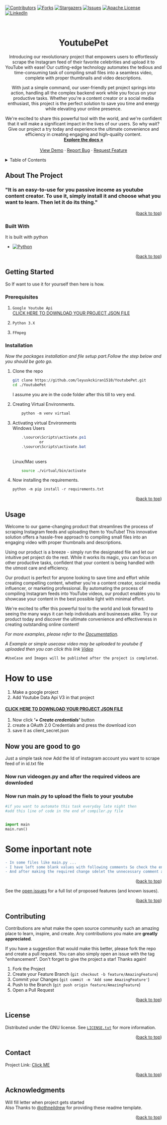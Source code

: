 <a name="readme-top"></a>
[![Contributors][contributors-shield]][contributors-url]
[![Forks][forks-shield]][forks-url]
[![Stargazers][stars-shield]][stars-url]
[![Issues][issues-shield]][issues-url]
[![Apache License][license-shield]][license-url]
[![LinkedIn][linkedin-shield]][linkedin-url]


<br />
<div align="center">
  <a href="https://github.com/leyuskckiran1510/YoutubePet">
    <!-- <img src="ExtensionFireFox/icon.png" alt="Logo" width="80" height="80"> -->
  </a>

  <h1 align="center">YoutubePet</h1>

  <p align="center">
    Introducing our revolutionary project that empowers users to effortlessly scrape the Instagram feed of their favorite celebrities and upload it to YouTube with ease! Our cutting-edge technology automates the tedious and time-consuming task of compiling small files into a seamless video, complete with proper thumbnails and video descriptions.

With just a simple command, our user-friendly pet project springs into action, handling all the complex backend work while you focus on your productive tasks. Whether you're a content creator or a social media enthusiast, this project is the perfect solution to save you time and energy while elevating your online presence.

We're excited to share this powerful tool with the world, and we're confident that it will make a significant impact in the lives of our users. So why wait? Give our project a try today and experience the ultimate convenience and efficiency in creating engaging and high-quality content.
    <br />
    <a href="https://github.com/leyuskckiran1510/YoutubePet"><strong>Explore the docs »</strong></a>
    <br />
    <br />
    <a href="https://youtu.be/VJFZETC0QiM">View Demo</a>
    ·
    <a href="https://github.com/leyuskckiran1510/YoutubePet/issues">Report Bug</a>
    ·
    <a href="https://github.com/leyuskckiran1510/YoutubePet/issues">Request Feature</a>
  </p>
</div>



<!-- TABLE OF CONTENTS -->
<details>
  <summary>Table of Contents</summary>
  <ol>
    <li>
      <a href="#about-the-project">About The Project</a>
      <ul>
        <li><a href="#built-with">Built With</a></li>
      </ul>
    </li>
    <li>
      <a href="#getting-started">Getting Started</a>
      <ul>
        <li><a href="#prerequisites">Prerequisites</a></li>
        <li><a href="#installation">Installation</a></li>
      </ul>
    </li>
    <li><a href="#usage">Usage</a></li>
    <li><a href="#roadmap">Roadmap</a></li>
    <li><a href="#contributing">Contributing</a></li>
    <li><a href="#license">License</a></li>
    <li><a href="#contact">Contact</a></li>
    <li><a href="#acknowledgments">Acknowledgments</a></li>
  </ol>
</details>



<!-- ABOUT THE PROJECT -->
## About The Project

<!--[![Product Name Screen Shot][product-screenshot]](https://github.com/leyuskc/YoutubePet)-->

### "It is an easy-to-use for you passive income as youtube content creator. To use it, simply install it and choose what you want to learn. Then let it do its thing."

<p align="right">(<a href="#readme-top">back to top</a>)</p>



### Built With

It is built with python
* [![Python][Python]][Pythonorg]


<p align="right">(<a href="#readme-top">back to top</a>)</p>



<!-- GETTING STARTED -->
## Getting Started

So If want to use it for yourself then here is how.

### Prerequisites

1. `Google Youtube Api`<br>
[CLICK HERE TO DOWNLOAD YOUR PROJECT JSON FILE](https://console.cloud.google.com/apis/api/youtube.googleapis.com/credentials)

2. `Python 3.X `

3. `FFmpeg`


### Installation

_Now the packages installation and file setup part.Follow the step below and you should be goto go._


1. Clone the repo
   ```sh
   git clone https://github.com/leyuskckiran1510/YoutubePet.git
   cd ./YoutubePet
   ```
   I assume you are in the code folder after this till to very end.

2. Creating Virtual Environments.
    ```python
        python -m venv virtual
    ```
3. Activating virtual Environments<br>
        Windows Users<br>
    ```ps1
        .\source\Scripts\activate.ps1
                or
        .\source\Scripts\activate.bat
    ```
    <br>Linux/Mac users<br>
    ```sh
        source ./virtual/bin/activate
    ```

4. Now installing the requirements.
    ```ps
    python -m pip install -r requirements.txt
    ```




<p align="right">(<a href="#readme-top">back to top</a>)</p>



<!-- USAGE EXAMPLES -->
## Usage

Welcome to our game-changing product that streamlines the process of scraping Instagram feeds and uploading them to YouTube! This innovative solution offers a hassle-free approach to compiling small files into an engaging video with proper thumbnails and descriptions.

Using our product is a breeze - simply run the designated file and let our intuitive pet project do the rest. While it works its magic, you can focus on other productive tasks, confident that your content is being handled with the utmost care and efficiency.

Our product is perfect for anyone looking to save time and effort while creating compelling content, whether you're a content creator, social media influencer, or marketing professional. By automating the process of compiling Instagram feeds into YouTube videos, our product enables you to showcase your content in the best possible light with minimal effort.

We're excited to offer this powerful tool to the world and look forward to seeing the many ways it can help individuals and businesses alike. Try our product today and discover the ultimate convenience and effectiveness in creating outstanding online content!

_For more examples, please refer to the [Documentation](https://github.com/leyuskckiran1510/YoutubePet)._

_A Example or simple usecase video may be uploaded to youtube if uploaded then you can click this link [Video](https://youtu.be/VJFZETC0QiM)_

```md
#UseCase and Images will be published after the project is completed.
```
# How to use
  1. Make a google project
  1. Add Youtube Data Api V3 in that project 
  #### [CLICK HERE TO DOWNLOAD YOUR PROJECT JSON FILE](https://console.cloud.google.com/apis/api/youtube.googleapis.com/credentials)
  1. Now click  **_'+ Create credentials'_** button
  1. create a OAuth 2.0 Credentials and press the download icon
  1. save it as client_secret.json
  

## Now you are good to go 
Just a simple task now
Add the Id of instagram account you want to scrape feed of in id.txt file
  



### Now run videogen.py and after the required videos are downloded 
### Now run main.py to upload the fiels to your youtube

```python
#if you want to automate this task everyday late night then
#add this line of code in the end of compiler.py file


import main
main.run()

```


# Some inportant note
```diff
- In some files like main.py ...
- I have left some blank values with following comments So check the entrie code once and add your desire pice of data like Video title ...
- And after making the required change sdelet the unnecessary comment and run your code finally and enjoy

```


<p align="right">(<a href="#readme-top">back to top</a>)</p>


See the [open issues](https://github.com/leyuskckiran1510/YoutubePet/issues) for a full list of proposed features (and known issues).

<p align="right">(<a href="#readme-top">back to top</a>)</p>



<!-- CONTRIBUTING -->
## Contributing

Contributions are what make the open source community such an amazing place to learn, inspire, and create. Any contributions you make are **greatly appreciated**.

If you have a suggestion that would make this better, please fork the repo and create a pull request. You can also simply open an issue with the tag "enhancement".
Don't forget to give the project a star! Thanks again!

1. Fork the Project
2. Create your Feature Branch (`git checkout -b feature/AmazingFeature`)
3. Commit your Changes (`git commit -m 'Add some AmazingFeature'`)
4. Push to the Branch (`git push origin feature/AmazingFeature`)
5. Open a Pull Request

<p align="right">(<a href="#readme-top">back to top</a>)</p>



<!-- LICENSE -->
## License

Distributed under the GNU license. See [`LICENSE.txt`](https://github.com/leyuskckiran1510/YoutubePet/blob/main/LICENSE) for more information.

<p align="right">(<a href="#readme-top">back to top</a>)</p>



<!-- CONTACT -->
## Contact


Project Link: [Click ME](https://github.com/leyuskckiran1510/YoutubePet)

<p align="right">(<a href="#readme-top">back to top</a>)</p>



<!-- ACKNOWLEDGMENTS -->
## Acknowledgments

Will fill letter when project gets started<br>
Also Thanks to [@othneildrew](https://github.com/othneildrew/Best-README-Template) for providing these readme template.



<p align="right">(<a href="#readme-top">back to top</a>)</p>




[contributors-shield]: https://img.shields.io/github/contributors/leyuskckiran1510/YoutubePet.svg?style=for-the-badge
[contributors-url]: https://github.com/leyuskckiran1510/YoutubePet/graphs/contributors
[forks-shield]: https://img.shields.io/github/forks/leyuskckiran1510/YoutubePet.svg?style=for-the-badge
[forks-url]: https://github.com/leyuskckiran1510/YoutubePet/network/members
[stars-shield]: https://img.shields.io/github/stars/leyuskckiran1510/YoutubePet.svg?style=for-the-badge
[stars-url]: https://github.com/leyuskckiran1510/YoutubePet/stargazers
[issues-shield]: https://img.shields.io/github/issues/leyuskckiran1510/YoutubePet.svg?style=for-the-badge
[issues-url]: https://github.com/leyuskckiran1510/YoutubePet/issues
[license-shield]: https://img.shields.io/github/license/leyuskckiran1510/YoutubePet.svg?style=for-the-badge
[license-url]: https://github.com/leyuskckiran1510/YoutubePet/blob/master/LICENSE.txt
[linkedin-shield]: https://img.shields.io/badge/-LinkedIn-black.svg?style=for-the-badge&logo=linkedin&colorB=555
[linkedin-url]: https://linkedin.com/in/leyuskc
[product-screenshot]: images/screenshot.png
[Python]:https://img.shields.io/badge/python-000000?style=for-the-badge&logo=python
[Pythonorg]:https://www.Python.org/

